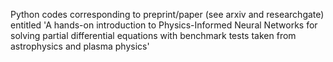 Python codes corresponding to preprint/paper (see arxiv and researchgate) entitled
'A hands-on introduction to Physics-Informed Neural Networks for solving partial
differential equations with benchmark tests taken from astrophysics and plasma physics'
